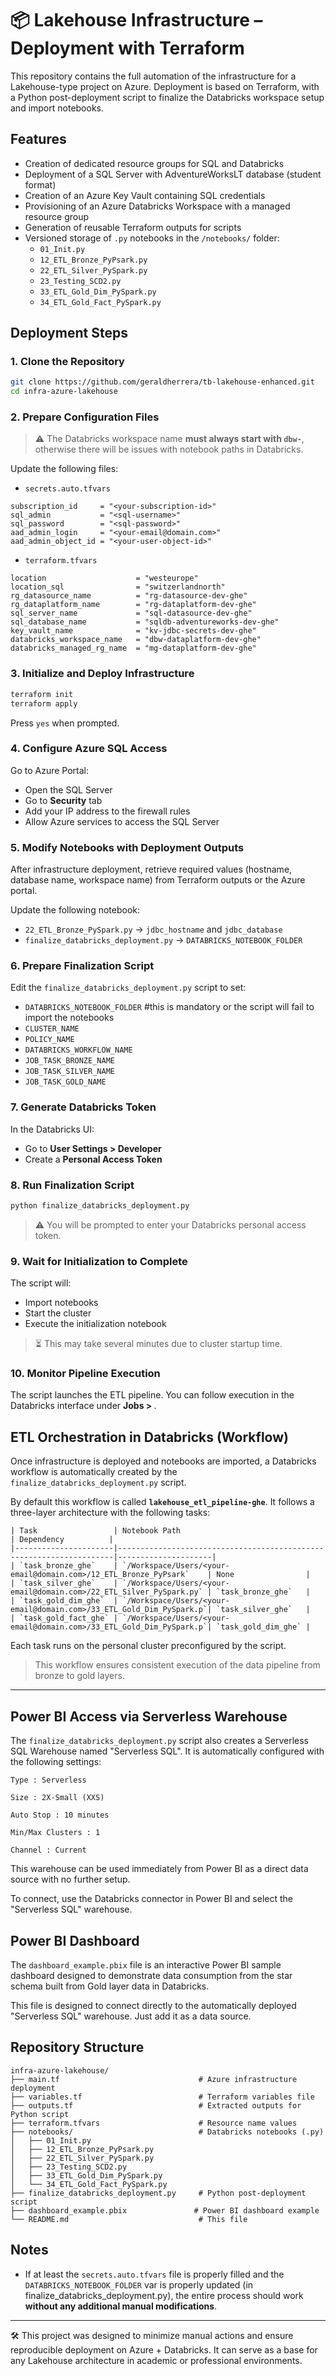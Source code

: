 # 📦 Lakehouse Infrastructure – Deployment with Terraform

This repository contains the full automation of the infrastructure for a Lakehouse-type project on Azure. Deployment is based on Terraform, with a Python post-deployment script to finalize the Databricks workspace setup and import notebooks.

## Features

- Creation of dedicated resource groups for SQL and Databricks
- Deployment of a SQL Server with AdventureWorksLT database (student format)
- Creation of an Azure Key Vault containing SQL credentials
- Provisioning of an Azure Databricks Workspace with a managed resource group
- Generation of reusable Terraform outputs for scripts
- Versioned storage of `.py` notebooks in the `/notebooks/` folder:
  - `01_Init.py`
  - `12_ETL_Bronze_PyPsark.py`
  - `22_ETL_Silver_PySpark.py`
  - `23_Testing_SCD2.py`
  - `33_ETL_Gold_Dim_PySpark.py`
  - `34_ETL_Gold_Fact_PySpark.py`

## Deployment Steps

### 1. Clone the Repository

```bash
git clone https://github.com/geraldherrera/tb-lakehouse-enhanced.git
cd infra-azure-lakehouse
```

### 2. Prepare Configuration Files

> ⚠️ The Databricks workspace name **must always start with `dbw-`**, otherwise there will be issues with notebook paths in Databricks.

Update the following files:

- `secrets.auto.tfvars`
```hcl
subscription_id     = "<your-subscription-id>"
sql_admin           = "<sql-username>"
sql_password        = "<sql-password>"
aad_admin_login     = "<your-email@domain.com>"
aad_admin_object_id = "<your-user-object-id>"
```

- `terraform.tfvars`
```hcl
location                    = "westeurope"
location_sql                = "switzerlandnorth"
rg_datasource_name          = "rg-datasource-dev-ghe"
rg_dataplatform_name        = "rg-dataplatform-dev-ghe"
sql_server_name             = "sql-datasource-dev-ghe"
sql_database_name           = "sqldb-adventureworks-dev-ghe"
key_vault_name              = "kv-jdbc-secrets-dev-ghe"
databricks_workspace_name   = "dbw-dataplatform-dev-ghe"
databricks_managed_rg_name  = "mg-dataplatform-dev-ghe"
```

### 3. Initialize and Deploy Infrastructure

```bash
terraform init
terraform apply
```
Press `yes` when prompted.

### 4. Configure Azure SQL Access

Go to Azure Portal:
- Open the SQL Server
- Go to **Security** tab
- Add your IP address to the firewall rules
- Allow Azure services to access the SQL Server

### 5. Modify Notebooks with Deployment Outputs

After infrastructure deployment, retrieve required values (hostname, database name, workspace name) from Terraform outputs or the Azure portal.

Update the following notebook:

- `22_ETL_Bronze_PySpark.py` → `jdbc_hostname` and `jdbc_database`
- `finalize_databricks_deployment.py` → `DATABRICKS_NOTEBOOK_FOLDER`

### 6. Prepare Finalization Script

Edit the `finalize_databricks_deployment.py` script to set:

- `DATABRICKS_NOTEBOOK_FOLDER` #this is mandatory or the script will fail to import the notebooks
- `CLUSTER_NAME`
- `POLICY_NAME`
- `DATABRICKS_WORKFLOW_NAME`
- `JOB_TASK_BRONZE_NAME`
- `JOB_TASK_SILVER_NAME`
- `JOB_TASK_GOLD_NAME`

### 7. Generate Databricks Token

In the Databricks UI:
- Go to **User Settings > Developer**
- Create a **Personal Access Token**

### 8. Run Finalization Script

```bash
python finalize_databricks_deployment.py
```

> ⚠️ You will be prompted to enter your Databricks personal access token.

### 9. Wait for Initialization to Complete

The script will:
- Import notebooks
- Start the cluster
- Execute the initialization notebook

> ⏳ This may take several minutes due to cluster startup time.

### 10. Monitor Pipeline Execution

The script launches the ETL pipeline. You can follow execution in the Databricks interface under **Jobs > <your job name>**.


## ETL Orchestration in Databricks (Workflow)

Once infrastructure is deployed and notebooks are imported, a Databricks workflow is automatically created by the `finalize_databricks_deployment.py` script.

By default this workflow is called **`lakehouse_etl_pipeline-ghe`**. It follows a three-layer architecture with the following tasks:

```
| Task                 | Notebook Path                                                       | Dependency          |
|----------------------|---------------------------------------------------------------------|---------------------|
| `task_bronze_ghe`    | `/Workspace/Users/<your-email@domain.com>/12_ETL_Bronze_PyPsark`    | None                |
| `task_silver_ghe`    | `/Workspace/Users/<your-email@domain.com>/22_ETL_Silver_PySpark.py` | `task_bronze_ghe`   |
| `task_gold_dim_ghe`  | `/Workspace/Users/<your-email@domain.com>/33_ETL_Gold_Dim_PySpark.p`| `task_silver_ghe`   |
| `task_gold_fact_ghe` | `/Workspace/Users/<your-email@domain.com>/33_ETL_Gold_Dim_PySpark.p`| `task_gold_dim_ghe` |
```

Each task runs on the personal cluster preconfigured by the script.

> This workflow ensures consistent execution of the data pipeline from bronze to gold layers.

---

## Power BI Access via Serverless Warehouse

The `finalize_databricks_deployment.py` script also creates a Serverless SQL Warehouse named "Serverless SQL". It is automatically configured with the following settings:

```
Type : Serverless

Size : 2X-Small (XXS)

Auto Stop : 10 minutes

Min/Max Clusters : 1

Channel : Current
```

This warehouse can be used immediately from Power BI as a direct data source with no further setup.

To connect, use the Databricks connector in Power BI and select the "Serverless SQL" warehouse.

## Power BI Dashboard

The `dashboard_example.pbix` file is an interactive Power BI sample dashboard designed to demonstrate data consumption from the star schema built from Gold layer data in Databricks.

This file is designed to connect directly to the automatically deployed "Serverless SQL" warehouse. Just add it as a data source.

## Repository Structure

```
infra-azure-lakehouse/
├── main.tf                               # Azure infrastructure deployment
├── variables.tf                          # Terraform variables file
├── outputs.tf                            # Extracted outputs for Python script
├── terraform.tfvars                      # Resource name values
├── notebooks/                            # Databricks notebooks (.py)
│   ├── 01_Init.py
│   ├── 12_ETL_Bronze_PyPsark.py
│   ├── 22_ETL_Silver_PySpark.py
│   ├── 23_Testing_SCD2.py
│   ├── 33_ETL_Gold_Dim_PySpark.py
│   └── 34_ETL_Gold_Fact_PySpark.py
├── finalize_databricks_deployment.py     # Python post-deployment script
├── dashboard_example.pbix               # Power BI dashboard example
└── README.md                             # This file
```
## Notes

- If at least the `secrets.auto.tfvars` file is properly filled and the `DATABRICKS_NOTEBOOK_FOLDER` var is properly updated (in finalize_databricks_deployment.py), the entire process should work **without any additional manual modifications**.

---

🛠️ This project was designed to minimize manual actions and ensure reproducible deployment on Azure + Databricks. It can serve as a base for any Lakehouse architecture in academic or professional environments.
